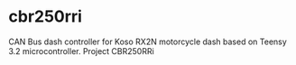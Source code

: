 # cbr250rri
CAN Bus dash controller for Koso RX2N motorcycle dash based on Teensy 3.2 microcontroller. Project CBR250RRi
